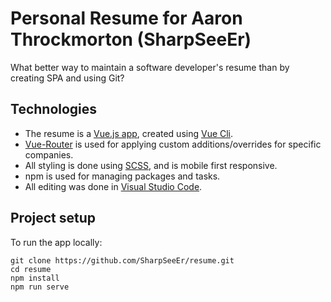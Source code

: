 # Personal Resume for Aaron Throckmorton (SharpSeeEr)

What better way to maintain a software developer's resume than by creating SPA and using Git?

## Technologies

* The resume is a [Vue.js app](https://vuejs.org/), created using [Vue Cli](https://cli.vuejs.org/).
* [Vue-Router](https://router.vuejs.org/) is used for applying custom additions/overrides for specific companies.
* All styling is done using [SCSS](https://sass-lang.com/), and is mobile first responsive.
* npm is used for managing packages and tasks.
* All editing was done in [Visual Studio Code](https://code.visualstudio.com/).

## Project setup

To run the app locally:

```batch
git clone https://github.com/SharpSeeEr/resume.git
cd resume
npm install
npm run serve
```
